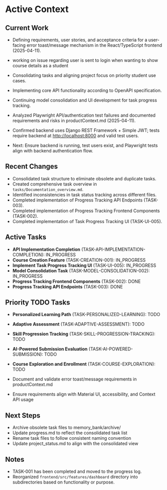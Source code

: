 # Active Context

## Current Work

- Defining requirements, user stories, and acceptance criteria for a user-facing error toast/message mechanism in the React/TypeScript frontend (2025-04-11).

- working on issue regarding user is sent to login when wanting to show course details as a student
- Consolidating tasks and aligning project focus on priority student use cases.
- Implementing core API functionality according to OpenAPI specification.
- Continuing model consolidation and UI development for task progress tracking.
- Analyzed Playwright API/authentication test failures and documented requirements and risks in productContext.md (2025-04-11).
- Confirmed backend uses Django REST Framework + Simple JWT; tests require backend at <http://localhost:8000> and valid test users.
- Next: Ensure backend is running, test users exist, and Playwright tests align with backend authentication flow.

## Recent Changes

- Consolidated task structure to eliminate obsolete and duplicate tasks.
- Created comprehensive task overview in `tasks/Documentation_overview.md`.
- Identified inconsistencies in task status tracking across different files.
- Completed implementation of Progress Tracking API Endpoints (TASK-003).
- Completed implementation of Progress Tracking Frontend Components (TASK-002).
- Completed implementation of Task Progress Tracking UI (TASK-UI-005).

## Active Tasks

- **API Implementation Completion** (TASK-API-IMPLEMENTATION-COMPLETION): IN_PROGRESS
- **Course Creation Feature** (TASK-CREATION-001): IN_PROGRESS
- **Implement Task Progress Tracking UI** (TASK-UI-005): IN_PROGRESS
- **Model Consolidation Task** (TASK-MODEL-CONSOLIDATION-002): IN_PROGRESS
- **Progress Tracking Frontend Components** (TASK-002): DONE
- **Progress Tracking API Endpoints** (TASK-003): DONE

## Priority TODO Tasks

- **Personalized Learning Path** (TASK-PERSONALIZED-LEARNING): TODO
- **Adaptive Assessment** (TASK-ADAPTIVE-ASSESSMENT): TODO
- **Skill Progression Tracking** (TASK-SKILL-PROGRESSION-TRACKING): TODO
- **AI-Powered Submission Evaluation** (TASK-AI-POWERED-SUBMISSION): TODO
- **Course Exploration and Enrollment** (TASK-COURSE-EXPLORATION): TODO

- Document and validate error toast/message requirements in productContext.md
- Ensure requirements align with Material UI, accessibility, and Context API usage

## Next Steps

- Archive obsolete task files to memory_bank/archive/
- Update progress.md to reflect the consolidated task list
- Rename task files to follow consistent naming convention
- Update project_status.md to align with the consolidated view

## Notes

- TASK-001 has been completed and moved to the progress log.
- Reorganized `frontend/src/features/dashboard` directory into subdirectories based on functionality or purpose.
